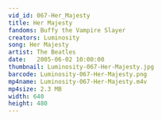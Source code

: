 ```yaml
---
vid_id: 067-Her_Majesty
title: Her Majesty
fandoms: Buffy the Vampire Slayer
creators: Luminosity
song: Her Majesty
artist: The Beatles
date:   2005-06-02 10:00:00
thumbnail: Luminosity-067-Her-Majesty.jpg
barcode: Luminosity-067-Her-Majesty.png
mp4name: Luminosity-067-Her-Majesty.m4v
mp4size: 2.3 MB
width: 640
height: 480
---
```



  